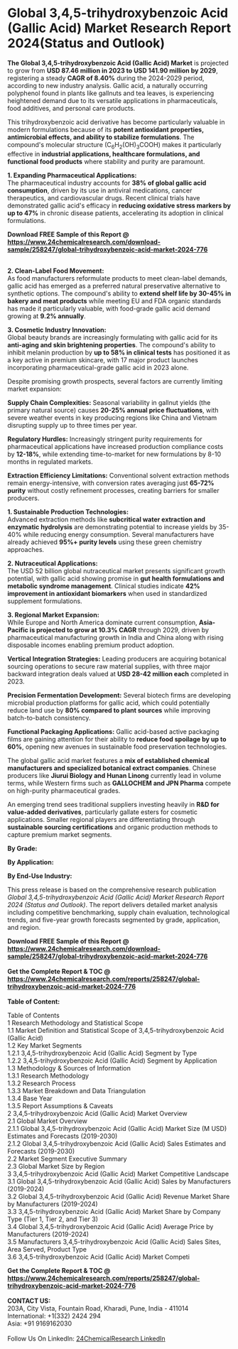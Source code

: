 <h1>Global 3,4,5-trihydroxybenzoic Acid (Gallic Acid) Market Research Report 2024(Status and Outlook)</h1><p><strong>The Global 3,4,5-trihydroxybenzoic Acid (Gallic Acid) Market</strong> is projected to grow from <strong>USD 87.46 million in 2023 to USD 141.90 million by 2029</strong>, registering a steady <strong>CAGR of 8.40%</strong> during the 2024-2029 period, according to new industry analysis. Gallic acid, a naturally occurring polyphenol found in plants like gallnuts and tea leaves, is experiencing heightened demand due to its versatile applications in pharmaceuticals, food additives, and personal care products.</p><p>This trihydroxybenzoic acid derivative has become particularly valuable in modern formulations because of its <strong>potent antioxidant properties, antimicrobial effects, and ability to stabilize formulations</strong>. The compound's molecular structure (C<sub>6</sub>H<sub>2</sub>(OH)<sub>3</sub>COOH) makes it particularly effective in <strong>industrial applications, healthcare formulations, and functional food products</strong> where stability and purity are paramount.</p><p><strong>1. Expanding Pharmaceutical Applications:</strong><br>
The pharmaceutical industry accounts for <strong>38% of global gallic acid consumption</strong>, driven by its use in antiviral medications, cancer therapeutics, and cardiovascular drugs. Recent clinical trials have demonstrated gallic acid's efficacy in <strong>reducing oxidative stress markers by up to 47%</strong> in chronic disease patients, accelerating its adoption in clinical formulations.</p><div><b>Download FREE Sample of this Report @ 
            <a href="https://www.24chemicalresearch.com/download-sample/258247/global-trihydroxybenzoic-acid-market-2024-776">
            https://www.24chemicalresearch.com/download-sample/258247/global-trihydroxybenzoic-acid-market-2024-776</a></b></div><br><p><strong>2. Clean-Label Food Movement:</strong><br>
As food manufacturers reformulate products to meet clean-label demands, gallic acid has emerged as a preferred natural preservative alternative to synthetic options. The compound's ability to <strong>extend shelf life by 30-45% in bakery and meat products</strong> while meeting EU and FDA organic standards has made it particularly valuable, with food-grade gallic acid demand growing at <strong>9.2% annually</strong>.</p><p><strong>3. Cosmetic Industry Innovation:</strong><br>
Global beauty brands are increasingly formulating with gallic acid for its <strong>anti-aging and skin brightening properties</strong>. The compound's ability to inhibit melanin production by <strong>up to 58% in clinical tests</strong> has positioned it as a key active in premium skincare, with 17 major product launches incorporating pharmaceutical-grade gallic acid in 2023 alone.</p><p>Despite promising growth prospects, several factors are currently limiting market expansion:</p><p><strong>Supply Chain Complexities:</strong> Seasonal variability in gallnut yields (the primary natural source) causes <strong>20-25% annual price fluctuations</strong>, with severe weather events in key producing regions like China and Vietnam disrupting supply up to three times per year.</p><p><strong>Regulatory Hurdles:</strong> Increasingly stringent purity requirements for pharmaceutical applications have increased production compliance costs by <strong>12-18%</strong>, while extending time-to-market for new formulations by 8-10 months in regulated markets.</p><p><strong>Extraction Efficiency Limitations:</strong> Conventional solvent extraction methods remain energy-intensive, with conversion rates averaging just <strong>65-72% purity</strong> without costly refinement processes, creating barriers for smaller producers.</p><p><strong>1. Sustainable Production Technologies:</strong><br>
Advanced extraction methods like <strong>subcritical water extraction and enzymatic hydrolysis</strong> are demonstrating potential to increase yields by 35-40% while reducing energy consumption. Several manufacturers have already achieved <strong>95%+ purity levels</strong> using these green chemistry approaches.</p><p><strong>2. Nutraceutical Applications:</strong><br>
The USD 52 billion global nutraceutical market presents significant growth potential, with gallic acid showing promise in <strong>gut health formulations and metabolic syndrome management</strong>. Clinical studies indicate <strong>42% improvement in antioxidant biomarkers</strong> when used in standardized supplement formulations.</p><p><strong>3. Regional Market Expansion:</strong><br>
While Europe and North America dominate current consumption, <strong>Asia-Pacific is projected to grow at 10.3% CAGR</strong> through 2029, driven by pharmaceutical manufacturing growth in India and China along with rising disposable incomes enabling premium product adoption.</p><p><strong>Vertical Integration Strategies:</strong> Leading producers are acquiring botanical sourcing operations to secure raw material supplies, with three major backward integration deals valued at <strong>USD 28-42 million each</strong> completed in 2023.</p><p><strong>Precision Fermentation Development:</strong> Several biotech firms are developing microbial production platforms for gallic acid, which could potentially reduce land use by <strong>80% compared to plant sources</strong> while improving batch-to-batch consistency.</p><p><strong>Functional Packaging Applications:</strong> Gallic acid-based active packaging films are gaining attention for their ability to <strong>reduce food spoilage by up to 60%</strong>, opening new avenues in sustainable food preservation technologies.</p><p>The global gallic acid market features a <strong>mix of established chemical manufacturers and specialized botanical extract companies</strong>. Chinese producers like <strong>Jiurui Biology and Hunan Linong</strong> currently lead in volume terms, while Western firms such as <strong>GALLOCHEM and JPN Pharma</strong> compete on high-purity pharmaceutical grades.</p><p>An emerging trend sees traditional suppliers investing heavily in <strong>R&amp;D for value-added derivatives</strong>, particularly gallate esters for cosmetic applications. Smaller regional players are differentiating through <strong>sustainable sourcing certifications</strong> and organic production methods to capture premium market segments.</p><p><strong>By Grade:</strong></p><p><strong>By Application:</strong></p><p><strong>By End-Use Industry:</strong></p><p>This press release is based on the comprehensive research publication <em>Global 3,4,5-trihydroxybenzoic Acid (Gallic Acid) Market Research Report 2024 (Status and Outlook)</em>. The report delivers detailed market analysis including competitive benchmarking, supply chain evaluation, technological trends, and five-year growth forecasts segmented by grade, application, and region.</p><div><b>Download FREE Sample of this Report @ 
            <a href="https://www.24chemicalresearch.com/download-sample/258247/global-trihydroxybenzoic-acid-market-2024-776">
            https://www.24chemicalresearch.com/download-sample/258247/global-trihydroxybenzoic-acid-market-2024-776</a></b></div><br><div><b>Get the Complete Report & TOC @ 
            <a href="https://www.24chemicalresearch.com/reports/258247/global-trihydroxybenzoic-acid-market-2024-776">
            https://www.24chemicalresearch.com/reports/258247/global-trihydroxybenzoic-acid-market-2024-776</a></b></div><br>
            <b>Table of Content:</b><p>Table of Contents<br />
1 Research Methodology and Statistical Scope<br />
1.1 Market Definition and Statistical Scope of 3,4,5-trihydroxybenzoic Acid (Gallic Acid)<br />
1.2 Key Market Segments<br />
1.2.1 3,4,5-trihydroxybenzoic Acid (Gallic Acid) Segment by Type<br />
1.2.2 3,4,5-trihydroxybenzoic Acid (Gallic Acid) Segment by Application<br />
1.3 Methodology & Sources of Information<br />
1.3.1 Research Methodology<br />
1.3.2 Research Process<br />
1.3.3 Market Breakdown and Data Triangulation<br />
1.3.4 Base Year<br />
1.3.5 Report Assumptions & Caveats<br />
2 3,4,5-trihydroxybenzoic Acid (Gallic Acid) Market Overview<br />
2.1 Global Market Overview<br />
2.1.1 Global 3,4,5-trihydroxybenzoic Acid (Gallic Acid) Market Size (M USD) Estimates and Forecasts (2019-2030)<br />
2.1.2 Global 3,4,5-trihydroxybenzoic Acid (Gallic Acid) Sales Estimates and Forecasts (2019-2030)<br />
2.2 Market Segment Executive Summary<br />
2.3 Global Market Size by Region<br />
3 3,4,5-trihydroxybenzoic Acid (Gallic Acid) Market Competitive Landscape<br />
3.1 Global 3,4,5-trihydroxybenzoic Acid (Gallic Acid) Sales by Manufacturers (2019-2024)<br />
3.2 Global 3,4,5-trihydroxybenzoic Acid (Gallic Acid) Revenue Market Share by Manufacturers (2019-2024)<br />
3.3 3,4,5-trihydroxybenzoic Acid (Gallic Acid) Market Share by Company Type (Tier 1, Tier 2, and Tier 3)<br />
3.4 Global 3,4,5-trihydroxybenzoic Acid (Gallic Acid) Average Price by Manufacturers (2019-2024)<br />
3.5 Manufacturers 3,4,5-trihydroxybenzoic Acid (Gallic Acid) Sales Sites, Area Served, Product Type<br />
3.6 3,4,5-trihydroxybenzoic Acid (Gallic Acid) Market Competi</p><div><b>Get the Complete Report & TOC @ 
            <a href="https://www.24chemicalresearch.com/reports/258247/global-trihydroxybenzoic-acid-market-2024-776">
            https://www.24chemicalresearch.com/reports/258247/global-trihydroxybenzoic-acid-market-2024-776</a></b></div><br><b>CONTACT US:</b><br>
            203A, City Vista, Fountain Road, Kharadi, Pune, India - 411014<br>
            International: +1(332) 2424 294<br>
            Asia: +91 9169162030 <br><br>
            Follow Us On LinkedIn: <a href="https://www.linkedin.com/company/24chemicalresearch/">24ChemicalResearch LinkedIn</a>